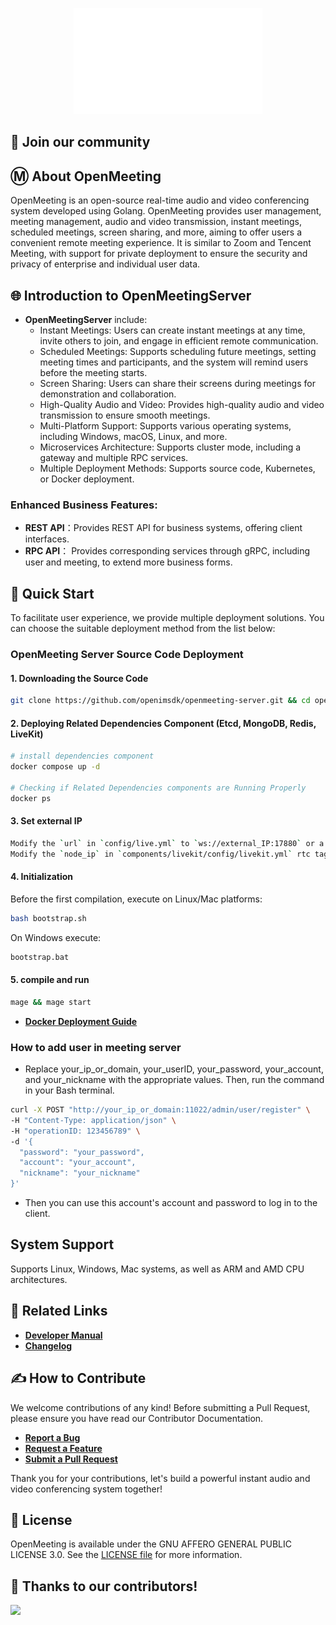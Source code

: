 <p align="center">
    <a href="https://openim.io">
        <img src="./assets/openim-logo.gif" width="60%" height="30%"/>
    </a>
</p>

<div align="center">


</div>


## :busts_in_silhouette: Join our community
## Ⓜ️ About OpenMeeting
OpenMeeting is an open-source real-time audio and video conferencing system developed using Golang. OpenMeeting provides user management, meeting management, audio and video transmission, instant meetings, scheduled meetings, screen sharing, and more, aiming to offer users a convenient remote meeting experience. It is similar to Zoom and Tencent Meeting, with support for private deployment to ensure the security and privacy of enterprise and individual user data.

[//]: # (![Relations of App-OpenMeeting]&#40;./assets/open-meeting-design.png&#41;)



## 🌐 Introduction to OpenMeetingServer
+ **OpenMeetingServer**  include:
  - Instant Meetings: Users can create instant meetings at any time, invite others to join, and engage in efficient remote communication.
  - Scheduled Meetings: Supports scheduling future meetings, setting meeting times and participants, and the system will remind users before the meeting starts.
  - Screen Sharing: Users can share their screens during meetings for demonstration and collaboration.
  - High-Quality Audio and Video: Provides high-quality audio and video transmission to ensure smooth meetings.
  - Multi-Platform Support: Supports various operating systems, including Windows, macOS, Linux, and more.
  - Microservices Architecture: Supports cluster mode, including a gateway and multiple RPC services.
  - Multiple Deployment Methods: Supports source code, Kubernetes, or Docker deployment.


### Enhanced Business Features:
+ **REST API**：Provides REST API for business systems, offering client interfaces.
+ **RPC API**： Provides corresponding services through gRPC, including user and meeting, to extend more business forms.

[//]: # (![architecture]&#40;./assets/architecture-layers.png&#41;)



## :rocket: Quick Start
To facilitate user experience, we provide multiple deployment solutions. You can choose the suitable deployment method from the list below:

[//]: # (+ **[Source Code Deployment Guide]&#40;https://github.com/openimsdk/openmeeting-server/blob/main/deployments/deployment.md&#41;**)
### OpenMeeting Server Source Code Deployment

#### 1. Downloading the Source Code

```bash
git clone https://github.com/openimsdk/openmeeting-server.git && cd openmeeting-server
```


#### 2. Deploying Related Dependencies Component (Etcd, MongoDB, Redis, LiveKit)
```bash
# install dependencies component
docker compose up -d

# Checking if Related Dependencies components are Running Properly
docker ps
```

#### 3. Set external IP
```bash
Modify the `url` in `config/live.yml` to `ws://external_IP:17880` or a domain name.
Modify the `node_ip` in `components/livekit/config/livekit.yml` rtc tag to `external_IP`.
```

#### 4. Initialization
Before the first compilation, execute on Linux/Mac platforms:
```bash
bash bootstrap.sh
```
On Windows execute:
```bash
bootstrap.bat
```

#### 5. compile and run
```bash
mage && mage start
```



+ **[Docker Deployment Guide]()**

### How to add user in meeting server
+ Replace your_ip_or_domain, your_userID, your_password, your_account, and your_nickname with the appropriate values. Then, run the command in your Bash terminal.
```bash
curl -X POST "http://your_ip_or_domain:11022/admin/user/register" \
-H "Content-Type: application/json" \
-H "operationID: 123456789" \
-d '{
  "password": "your_password",
  "account": "your_account",
  "nickname": "your_nickname"
}'
```

+ Then you can use this account's account and password to log in to the client.




## System Support
Supports Linux, Windows, Mac systems, as well as ARM and AMD CPU architectures.

## :link: Related Links


+ **[Developer Manual]()**
+ **[Changelog]()**

## :writing_hand: How to Contribute
We welcome contributions of any kind! Before submitting a Pull Request, please ensure you have read our Contributor Documentation.

+ **[Report a Bug](https://github.com/openimsdk/openmeeting-server/issues/new?assignees=&labels=kind%2Fbug&projects=&template=bug-report.yaml&title=%5BBUG%5D+)**
+ **[Request a Feature](https://github.com/openimsdk/openmeeting-server/issues/new?assignees=&labels=feature+request&projects=&template=feature-request.yaml&title=%5BFEATURE+REQUEST%5D+)**
+ **[Submit a Pull Request](https://github.com/openimsdk/openmeeting-server/pulls)**

Thank you for your contributions, let's build a powerful instant audio and video conferencing system together!

## :closed_book: License
OpenMeeting is available under the GNU AFFERO GENERAL PUBLIC LICENSE 3.0. See the [LICENSE file](https://github.com/openimsdk/openmeeting-server/blob/main/LICENSE) for more information.

## 🔮 Thanks to our contributors!

<a href="https://github.com/openimsdk/openmeeting-server/graphs/contributors">
  <img src="https://contrib.rocks/image?repo=openimsdk/openmeeting-server" />
</a>
